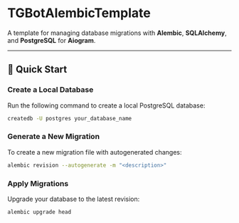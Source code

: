
# TGBotAlembicTemplate

A template for managing database migrations with **Alembic**, **SQLAlchemy**, and **PostgreSQL** for **Aiogram**.

---

## 🚀 Quick Start

### Create a Local Database
Run the following command to create a local PostgreSQL database:
```bash
createdb -U postgres your_database_name
```

### Generate a New Migration
To create a new migration file with autogenerated changes:
```bash
alembic revision --autogenerate -m "<description>"
```

### Apply Migrations
Upgrade your database to the latest revision:
```bash
alembic upgrade head
```
